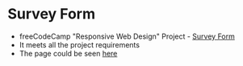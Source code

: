 # Survey Form
* freeCodeCamp "Responsive Web Design" Project - [Survey Form](https://www.freecodecamp.org/learn/responsive-web-design/responsive-web-design-projects/build-a-survey-form/)
* It meets all the project requirements
* The page could be seen [here](https://codepen.io/yuchit/full/abNLawa)